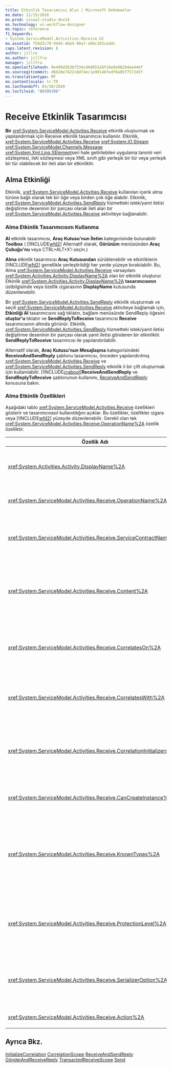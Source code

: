 ```yaml
---
title: Etkinlik Tasarımcısı Alın | Microsoft Dokümanlar
ms.date: 11/15/2016
ms.prod: visual-studio-dev14
ms.technology: vs-workflow-designer
ms.topic: reference
f1_keywords:
- System.ServiceModel.Activities.Receive.UI
ms.assetid: f58d3c70-944d-4bb4-90a7-e68c103caddc
caps.latest.revision: 8
author: jillre
ms.author: jillfra
manager: jillfra
ms.openlocfilehash: 0e498d3b3bf534cd9d05326f26e0e9029dee446f
ms.sourcegitcommit: d6828e7422c8d74ec1e99146fedf0a05f757245f
ms.translationtype: MT
ms.contentlocale: tr-TR
ms.lasthandoff: 03/30/2020
ms.locfileid: "80395396"
---
```

# <a name="receive-activity-designer"></a>Receive Etkinlik Tasarımcısı
**Bir** <xref:System.ServiceModel.Activities.Receive> etkinlik oluşturmak ve yapılandırmak için Receive etkinlik tasarımcısı kullanılır. Etkinlik, <xref:System.ServiceModel.Activities.Receive> <xref:System.IO.Stream> <xref:System.ServiceModel.Channels.Message> <xref:System.Xml.Linq.XElement>seri hale getirilebilen uygulama tanımlı veri sözleşmesi, ileti sözleşmesi veya XML sınıfı gibi yerleşik bir tür veya yerleşik bir tür olabilecek bir ileti alan bir etkinliktir.

## <a name="the-receive-activity"></a>Alma Etkinliği
 Etkinlik, <xref:System.ServiceModel.Activities.Receive> kullanılan içerik alma türüne bağlı olarak tek bir öğe veya birden çok öğe alabilir. Etkinlik, <xref:System.ServiceModel.Activities.SendReply> hizmetteki istek/yanıt iletisi değiştirme deseninin bir parçası olarak ileti alan bir <xref:System.ServiceModel.Activities.Receive> aktiviteye bağlanabilir.

### <a name="using-the-receive-activity-designer"></a>Alma Etkinlik Tasarımcısını Kullanma
 **Al** etkinlik tasarımcısı, **Araç Kutusu'nun** **İletim** kategorisinde bulunabilir **Toolbox** ( [!INCLUDE[wfd2](../includes/wfd2-md.md)] Alternatif olarak, **Görünüm** menüsünden **Araç Çubuğu'nu** veya CTRL+ALT+X'i seçin.)

 **Alma** etkinlik tasarımcısı **Araç Kutusundan** sürüklenebilir ve etkinliklerin [!INCLUDE[wfd2](../includes/wfd2-md.md)] genellikle yerleştirildiği her yerde yüzeye bırakılabilir. Bu, Alma <xref:System.ServiceModel.Activities.Receive> varsayılanı <xref:System.Activities.Activity.DisplayName%2A> olan bir etkinlik oluşturur. Etkinlik <xref:System.Activities.Activity.DisplayName%2A> **tasarımcısının** üstbilgisinde veya özellik ızgarasının **DisplayName** kutusunda düzenlenebilir.

 Bir <xref:System.ServiceModel.Activities.SendReply> etkinlik oluşturmak ve seçili <xref:System.ServiceModel.Activities.Receive> aktiviteye bağlamak için, **Etkinliği Al** tasarımcısını sağ tıklatın, bağlam menüsünde SendReply öğesini **oluştur'u** tıklatın ve **SendReplyToReceive** tasarımcısı **Receive** tasarımcısının altında görünür. Etkinlik, <xref:System.ServiceModel.Activities.SendReply> hizmetteki istek/yanıt iletisi değiştirme deseninin bir parçası olarak yanıt iletisi gönderen bir etkinliktir. **SendReplyToReceive** tasarımcısı ile yapılandırılabilir.

 Alternatif olarak, **Araç Kutusu'nun** **Mesajlaşma** kategorisindeki **ReceiveAndSendReply** şablonu tasarımcısı, önceden yapılandırılmış <xref:System.ServiceModel.Activities.Receive> ve <xref:System.ServiceModel.Activities.SendReply> etkinlik li bir çift oluşturmak için kullanılabilir. [!INCLUDE[crabout](../includes/crabout-md.md)]**ReceiveAndSendReply** ve **SendReplyToReceive** şablonunun kullanımı, [ReceiveAndSendReply](../workflow-designer/receiveandsendreply-template-designer.md) konusuna bakın.

### <a name="the-receive-activity-properties"></a>Alma Etkinlik Özellikleri
 Aşağıdaki tablo <xref:System.ServiceModel.Activities.Receive> özellikleri gösterir ve tasarımcınasıl kullanıldığını açıklar. Bu özellikler, özellikler ızgara veya [!INCLUDE[wfd2](../includes/wfd2-md.md)] yüzeyde düzenlenebilir. Gerekli olan tek <xref:System.ServiceModel.Activities.Receive.OperationName%2A> özellik özelliktir.

|                              Özellik Adı                               | Gerekli |                                                                                                                                                                                                                                                                                                                                                                                         Kullanım                                                                                                                                                                                                                                                                                                                                                                                         |
|--------------------------------------------------------------------------|----------|---------------------------------------------------------------------------------------------------------------------------------------------------------------------------------------------------------------------------------------------------------------------------------------------------------------------------------------------------------------------------------------------------------------------------------------------------------------------------------------------------------------------------------------------------------------------------------------------------------------------------------------------------------------------------------------------------------------------------------------------------------------------------------------|
|             <xref:System.Activities.Activity.DisplayName%2A>             |  False   |                                                                                                                                                                                                                                  <xref:System.ServiceModel.Activities.Receive> Etkinliğin dostu adını belirtir. Varsayılan değer Al'dır.<br /><br /> Dost <xref:System.Activities.Activity.DisplayName%2A> için varsayılan olmayan bir değerin kullanılması kesinlikle gerekli olmasa da, böyle bir değeri kullanmak en iyi yöntemdir.                                                                                                                                                                                                                                  |
|      <xref:System.ServiceModel.Activities.Receive.OperationName%2A>      |   True   |                                                                                                                                                                                                                                                              Bu <xref:System.ServiceModel.Activities.Receive> etkinlik tarafından uygulanan hizmet işleminin adını belirtir. Bu özellik, **Eylem** özelliği açıkça ayarlanmamışsa, **Eylem** özelliği için varsayılan değeri oluşturmak için kullanılır.                                                                                                                                                                                                                                                               |
|   <xref:System.ServiceModel.Activities.Receive.ServiceContractName%2A>   |  False   |                                                                                                                                                                        Hizmet sözleşmesinin adını belirtir. Bu özellik, hizmet işlemlerini tek tek hizmet sözleşmelerine gruplandırmak için kullanılır. Aynı <xref:System.ServiceModel.Activities.Receive> <xref:System.ServiceModel.Activities.Receive.ServiceContractName%2A> olan tüm etkinlikler aynı hizmet sözleşmesinde (WSDL Bağlantı Noktası Türü) gruplandırılır. Varsayılan değer, üst düzey (kök) etkinliğin tam nitelikli CLR adıdır.                                                                                                                                                                         |
|         <xref:System.ServiceModel.Activities.Receive.Content%2A>         |  False   |                                                         Alınacak ileti veya parametre içeriğini belirtir. Bir <xref:System.ServiceModel.Activities.ReceiveMessageContent> etkinlik veya bir <xref:System.ServiceModel.Activities.ReceiveParametersContent> etkinlik olabilir. Özellik ızgarasında **İçerik** alanının yanındaki elips düğmesini tıklatarak veya **Tanımla'yı** tıklatarak bu özelliği düzenleme... **etkinlik** tasarımcısı **yüzeyindeİçerik** etiketinin yanındaki düğmeyi. Her ikisi de **İçerik Tanımı** iletişim kutusunu görüntüler. [!INCLUDE[crabout](../includes/crabout-md.md)]bu kutuyu nasıl kullanacağınız, [İçerik Tanımı İletişim Kutusu](../workflow-designer/content-definition-dialog-box.md) konusuna bakın.                                                          |
|      <xref:System.ServiceModel.Activities.Receive.CorrelatesOn%2A>       |  False   |                                                                                                          Bir iş akışının <xref:System.ServiceModel.Activities.Receive> hizmet işlemlerindeki etkinlikler ile bir <xref:System.ServiceModel.MessageQuerySet> nesne arasındaki korelasyonları belirtir. **CorrelatesOn Definition** iletişim <xref:System.ServiceModel.Activities.Receive.CorrelatesOn%2A> kutusunu açmak için özellikler ızgarasındaki özelliğin yanındaki elips düğmesini tıklatın. [!INCLUDE[crabout](../includes/crabout-md.md)]bu iletişim kutusunun kullanımı, [İçerik Tanımı İletişim Kutusu](../workflow-designer/content-definition-dialog-box.md) konusuna bakın.                                                                                                           |
|     <xref:System.ServiceModel.Activities.Receive.CorrelatesWith%2A>      |  False   |                                                                                                                             İletiyi <xref:System.ServiceModel.Activities.CorrelationHandle> uygun iş akışı örneğine yönlendirmek için kullanılanları belirtir.<br /><br /> **İfade Düzenleyicisi** iletişim kutusunu <xref:System.ServiceModel.Activities.Receive.CorrelatesWith%2A> açmak için özellikler ızgarasındaki özelliğin yanındaki elips düğmesini tıklatın. [!INCLUDE[crabout](../includes/crabout-md.md)]bu iletişim kutusunun kullanımı, [bkz.](../workflow-designer/how-to-use-the-expression-editor.md)                                                                                                                             |
| <xref:System.ServiceModel.Activities.Receive.CorrelationInitializers%2A> |  False   |                                               İş akışı içinde <xref:System.ServiceModel.Activities.CorrelationInitializer> bu <xref:System.ServiceModel.Activities.CorrelationHandle> <xref:System.ServiceModel.Activities.Receive> etkinliği yapılandıran birden çok nesneyi açan nesnelerin toplanmasını belirtir. <xref:System.ServiceModel.Activities.Receive.CorrelationInitializers%2A> **Bağıntı Ekle Initializers** iletişim kutusunu açmak için özellikler ızgarasında ki özelliğin yanındaki elips düğmesini tıklatın. [!INCLUDE[crabout](../includes/crabout-md.md)]bu kutuyu [kullanarak, Bağıntı EkleInitializers İletişim Kutusu](../workflow-designer/add-correlationinitializers-dialog-box.md) konusuna bakın.                                                |
|    <xref:System.ServiceModel.Activities.Receive.CanCreateInstance%2A>    |  False   |                                                                                                                                                                                                                       İleti varolan bir iş akışı örneğiyle ilişkili değilse, iletiyi işlemek için yeni bir iş akışı örneği oluşturulup oluşturulmadığını belirleyen bir değer belirtir. Değer **doğru**olarak ayarlanmışsa, ileti varolan bir iş akışı örneğiyle ilişkilendirilmediğinde iletiyi işlemek için yeni bir iş akışı örneği oluşturulur.                                                                                                                                                                                                                       |
|       <xref:System.ServiceModel.Activities.Receive.KnownTypes%2A>        |  False   | Bu <xref:System.ServiceModel.Activities.Receive> etkinlik tarafından uygulanan hizmet işlemi için bilinen türlerin bir koleksiyon belirtir. Bu özellik, '' olarak <xref:System.ServiceModel.Activities.Receive.SerializerOption%2A> <xref:System.Runtime.Serialization.DataContractSerializer>ayarlanan özellik ile birlikte kullanılmalıdır. Kullanılırsa <xref:System.Xml.Serialization.XmlSerializer> yoksayılır.<br /><br /> İlgili türleri ekleyebileceğiniz **Tür Koleksiyonu Düzenleyicisi** iletişim kutusunu görüntülemek için özellik ızgarasında **Kifis** alanının yanındaki Elips düğmesini tıklatın. [!INCLUDE[crabout](../includes/crabout-md.md)]bu kutuyu kullanarak, [Tür Koleksiyonu Düzenleyicisi İletişim Kutusu](../workflow-designer/type-collection-editor-dialog-box.md) konusuna bakın. |
|     <xref:System.ServiceModel.Activities.Receive.ProtectionLevel%2A>     |  False   |                                                                                                                                                                      İleti için <xref:System.Net.Security.ProtectionLevel> belirtir.<br /><br /> 1. <xref:System.Net.Security.ProtectionLevel> yalnızca kimlik doğrulama anlamına gelir.<br />2. <xref:System.Net.Security.ProtectionLevel> aktarılan verilerin bütünlüğünü sağlamaya yardımcı olmak için veri işareti anlamına gelir.<br />3. <xref:System.Net.Security.ProtectionLevel> aktarılan verilerin gizliliğini ve bütünlüğünü sağlamaya yardımcı olmak için verileri şifrelemek ve imzalamak anlamına gelir.                                                                                                                                                                      |
|    <xref:System.ServiceModel.Activities.Receive.SerializerOption%2A>     |  False   |                                                                                                                                                         <xref:System.ServiceModel.Activities.Receive> Etkinlik tarafından uygulanan hizmet işlemi için kullanılacak serileştirici türünü belirtir. Varsayılan değer, <xref:System.Runtime.Serialization.DataContractSerializer>bir tür örneğini xml akışına veya sağlanan veri sözleşmesini kullanan belgeye serileştiren ve deserialize eden değerdir. XML üzerinde daha fazla denetim gerekiyorsa da <xref:System.Xml.Serialization.XmlSerializer> kullanılabilir.                                                                                                                                                         |
|         <xref:System.ServiceModel.Activities.Receive.Action%2A>          |  False   |                                                                                                                                                                                                                                                                                              İletinin eylem üstbilgisini belirtir. Açıkça ayarlanmazsa, değeri varsayılan olarak: `https://tempuri.org/{service contract namespace}/{service contract name}/{operation name}`.                                                                                                                                                                                                                                                                                               |

## <a name="see-also"></a>Ayrıca Bkz.
 [InitializeCorrelation](../workflow-designer/initializecorrelation-activity-designer.md) [CorrelationScope](../workflow-designer/correlationscope-activity-designer.md) [ReceiveAndSendReply](../workflow-designer/receiveandsendreply-template-designer.md) [GönderAndReceiveReply](../workflow-designer/sendandreceivereply-template-designer.md) [TransactedReceiveScope](../workflow-designer/transactedreceivescope-activity-designer.md) [Send](../workflow-designer/send-activity-designer.md)